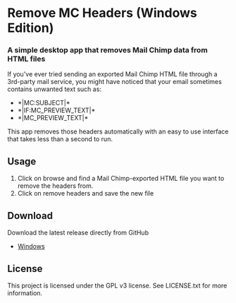 # Remove MC Headers (Windows Edition)
### A simple desktop app that removes Mail Chimp data from HTML files

If you've ever tried sending an exported Mail Chimp HTML file through a 3rd-party mail service, you might have noticed that your email sometimes contains unwanted text such as:

- \*|MC:SUBJECT|*
- \*|IF:MC_PREVIEW_TEXT|\*
- \*|MC_PREVIEW_TEXT|*

This app removes those headers automatically with an easy to use interface that takes less than a second to run.

## Usage

1. Click on browse and find a Mail Chimp-exported HTML file you want to remove the headers from.
2. Click on remove headers and save the new file

## Download
Download the latest release directly from GitHub

- [Windows](https://github.com/marceloclubhouse/RemoveMCHeaders-win-x64/releases/download/v1.0/remove-mc-headers-win-x86-64.zip)
## License
This project is licensed under the GPL v3 license. See LICENSE.txt for more information.